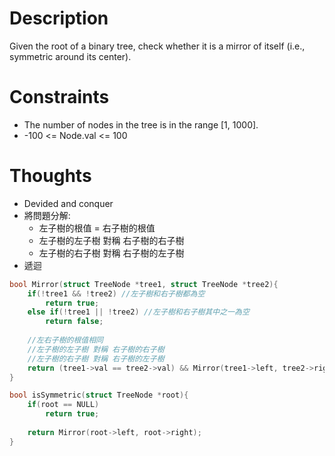 # Description

Given the root of a binary tree, check whether it is a mirror of itself (i.e., symmetric around its center).

# Constraints

- The number of nodes in the tree is in the range [1, 1000].
- -100 <= Node.val <= 100

# Thoughts

- Devided and conquer
- 將問題分解:
	- 左子樹的根值 = 右子樹的根值
	- 左子樹的左子樹 對稱 右子樹的右子樹
	- 左子樹的右子樹 對稱 右子樹的左子樹
- 遞迴

```c
bool Mirror(struct TreeNode *tree1, struct TreeNode *tree2){
	if(!tree1 && !tree2) //左子樹和右子樹都為空
		return true;
	else if(!tree1 || !tree2) //左子樹和右子樹其中之一為空
		return false;
	
	//左右子樹的根值相同
	//左子樹的左子樹 對稱 右子樹的右子樹
	//左子樹的右子樹 對稱 右子樹的左子樹
	return (tree1->val == tree2->val) && Mirror(tree1->left, tree2->right) && Mirror(tree1->right, tree2->left);		
}

bool isSymmetric(struct TreeNode *root){
	if(root == NULL)
		return true;
	
	return Mirror(root->left, root->right);
}
```